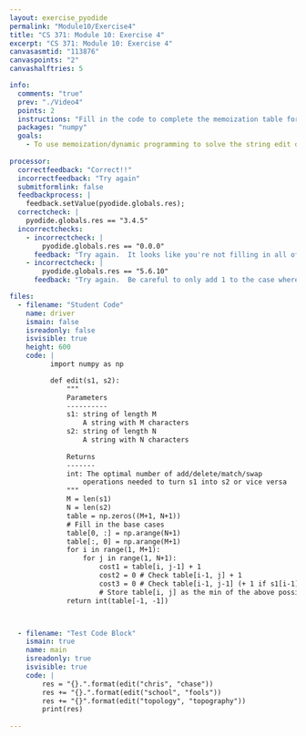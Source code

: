 ```yaml
---
layout: exercise_pyodide
permalink: "Module10/Exercise4"
title: "CS 371: Module 10: Exercise 4"
excerpt: "CS 371: Module 10: Exercise 4"
canvasasmtid: "113876"
canvaspoints: "2"
canvashalftries: 5

info:
  comments: "true"
  prev: "./Video4"
  points: 2
  instructions: "Fill in the code to complete the memoization table for string edit distance."
  packages: "numpy"
  goals:
    - To use memoization/dynamic programming to solve the string edit distance efficiently
    
processor:  
  correctfeedback: "Correct!!" 
  incorrectfeedback: "Try again"
  submitformlink: false
  feedbackprocess: | 
    feedback.setValue(pyodide.globals.res);
  correctcheck: |
    pyodide.globals.res == "3.4.5"
  incorrectchecks:
    - incorrectcheck: |
        pyodide.globals.res == "0.0.0"
      feedback: "Try again.  It looks like you're not filling in all of the costs"
    - incorrectcheck: |
        pyodide.globals.res == "5.6.10"
      feedback: "Try again.  Be careful to only add 1 to the case where both are chopped off the end if they don't match"

files:
  - filename: "Student Code"
    name: driver
    ismain: false
    isreadonly: false
    isvisible: true
    height: 600
    code: | 
          import numpy as np

          def edit(s1, s2):
              """
              Parameters
              ----------
              s1: string of length M
                  A string with M characters
              s2: string of length N
                  A string with N characters
                  
              Returns
              -------
              int: The optimal number of add/delete/match/swap
                  operations needed to turn s1 into s2 or vice versa
              """
              M = len(s1)
              N = len(s2)
              table = np.zeros((M+1, N+1))
              # Fill in the base cases
              table[0, :] = np.arange(N+1)
              table[:, 0] = np.arange(M+1)
              for i in range(1, M+1):
                  for j in range(1, N+1):
                      cost1 = table[i, j-1] + 1
                      cost2 = 0 # Check table[i-1, j] + 1
                      cost3 = 0 # Check table[i-1, j-1] (+ 1 if s1[i-1] != s2[j-1])
                      # Store table[i, j] as the min of the above possibilities
              return int(table[-1, -1])



  - filename: "Test Code Block"
    ismain: true
    name: main
    isreadonly: true
    isvisible: true
    code: |
        res = "{}.".format(edit("chris", "chase"))
        res += "{}.".format(edit("school", "fools"))
        res += "{}".format(edit("topology", "topography"))
        print(res)
        
---
```


